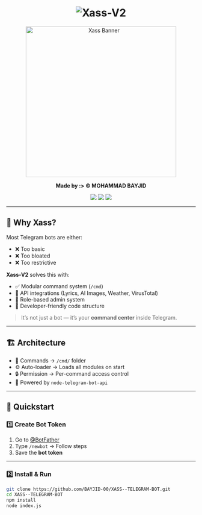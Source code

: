<h1 align="center">
  <img src="https://readme-typing-svg.herokuapp.com?font=Fira+Code&size=30&pause=1000&center=true&vCenter=true&width=435&lines=%F0%9F%8C%88+Xass-V2+Telegram+Bot;+%7C+Fast" alt="Xass-V2" />
</h1>

<p align="center">
  <img src="https://i.imgur.com/GgDkyHz.jpeg" alt="Xass Banner" width="400"/>
</p>

<p align="center"><b>Made by :> © MOHAMMAD BAYJID</b></p>

<p align="center">
  <img src="https://img.shields.io/badge/Xass-V2-2.0-blue?style=for-the-badge">
  <img src="https://img.shields.io/badge/Platform-Telegram-blueviolet?style=for-the-badge">
  <img src="https://img.shields.io/github/license/BAYJID-00/Xass-V2?style=for-the-badge">
</p>

---

## 🧠 Why Xass?

Most Telegram bots are either:
- ❌ Too basic  
- ❌ Too bloated  
- ❌ Too restrictive  

**Xass-V2** solves this with:
- ✅ Modular command system (`/cmd`)  
- 🔌 API integrations (Lyrics, AI Images, Weather, VirusTotal)  
- 🔐 Role-based admin system  
- 🧱 Developer-friendly code structure  

> It’s not just a bot — it’s your **command center** inside Telegram.

---

## 🏗️ Architecture

- 📁 Commands → `/cmd/` folder  
- ⚙️ Auto-loader → Loads all modules on start  
- 🔒 Permission → Per-command access control  
- 💬 Powered by `node-telegram-bot-api`

---

## 🚀 Quickstart

### 1️⃣ Create Bot Token

1. Go to [@BotFather](https://t.me/BotFather)  
2. Type `/newbot` → Follow steps  
3. Save the **bot token**

---

### 2️⃣ Install & Run

```bash
git clone https://github.com/BAYJID-00/XASS--TELEGRAM-BOT.git
cd XASS--TELEGRAM-BOT
npm install
node index.js